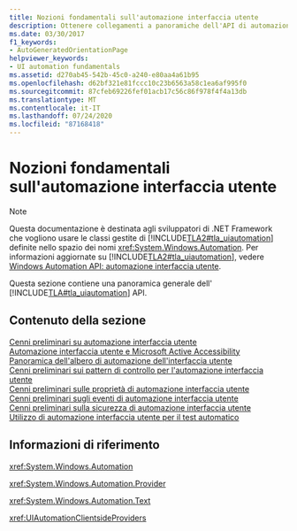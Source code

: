 ```yaml
---
title: Nozioni fondamentali sull'automazione interfaccia utente
description: Ottenere collegamenti a panoramiche dell'API di automazione interfaccia utente Microsoft. Gli argomenti trattati includono alberi, pattern di controllo, proprietà, eventi, sicurezza e test automatizzati.
ms.date: 03/30/2017
f1_keywords:
- AutoGeneratedOrientationPage
helpviewer_keywords:
- UI automation fundamentals
ms.assetid: d270ab45-542b-45c0-a240-e80aa4a61b95
ms.openlocfilehash: d62bf321e81fccc10c23b6563a58c1ea6af995f0
ms.sourcegitcommit: 87cfeb69226fef01acb17c56c86f978f4f4a13db
ms.translationtype: MT
ms.contentlocale: it-IT
ms.lasthandoff: 07/24/2020
ms.locfileid: "87168418"
---
```

# <a name="ui-automation-fundamentals"></a>Nozioni fondamentali sull'automazione interfaccia utente
> [!NOTE]
> Questa documentazione è destinata agli sviluppatori di .NET Framework che vogliono usare le classi gestite di [!INCLUDE[TLA2#tla_uiautomation](../../../includes/tla2sharptla-uiautomation-md.md)] definite nello spazio dei nomi <xref:System.Windows.Automation>. Per informazioni aggiornate su [!INCLUDE[TLA2#tla_uiautomation](../../../includes/tla2sharptla-uiautomation-md.md)], vedere [Windows Automation API: automazione interfaccia utente](/windows/win32/winauto/entry-uiauto-win32).  
  
 Questa sezione contiene una panoramica generale dell' [!INCLUDE[TLA#tla_uiautomation](../../../includes/tlasharptla-uiautomation-md.md)] API.  
  
## <a name="in-this-section"></a>Contenuto della sezione  
 [Cenni preliminari su automazione interfaccia utente](ui-automation-overview.md)  
 [Automazione interfaccia utente e Microsoft Active Accessibility](ui-automation-and-microsoft-active-accessibility.md)  
 [Panoramica dell'albero di automazione dell'interfaccia utente](ui-automation-tree-overview.md)  
 [Cenni preliminari sui pattern di controllo per l'automazione interfaccia utente](ui-automation-control-patterns-overview.md)  
 [Cenni preliminari sulle proprietà di automazione interfaccia utente](ui-automation-properties-overview.md)  
 [Cenni preliminari sugli eventi di automazione interfaccia utente](ui-automation-events-overview.md)  
 [Cenni preliminari sulla sicurezza di automazione interfaccia utente](ui-automation-security-overview.md)  
 [Utilizzo di automazione interfaccia utente per il test automatico](using-ui-automation-for-automated-testing.md)  
  
## <a name="reference"></a>Informazioni di riferimento  
 <xref:System.Windows.Automation>  
  
 <xref:System.Windows.Automation.Provider>  
  
 <xref:System.Windows.Automation.Text>  
  
 <xref:UIAutomationClientsideProviders>
